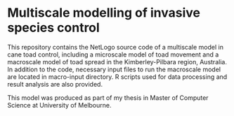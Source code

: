 # Multiscale modelling of invasive species control
This repository contains the NetLogo source code of a multiscale model in cane toad control, including a microscale model of toad movement and a macroscale model of toad spread in the Kimberley-Pilbara region, Australia. In addition to the code, necessary input files to run the macroscale model are located in macro-input directory. R scripts used for data processing and result analysis are also provided.

This model was produced as part of my thesis in Master of Computer Science at University of Melbourne.
